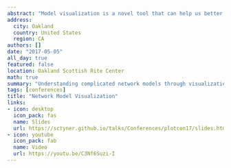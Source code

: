```yaml
---
abstract: "Model visualization is a novel tool that can help us better understand advanced statistical analyses. In this talk, I'll apply the principles of model-vis to social networks and their models. Some questions I propose to answer are, What exactly is the 'data space' of a social network and how can we view models for social networks in that data space? How can we explore multiple network models in a collection simultaneously? And, what visualizations are available to us to better understand the algorithms used to fit these often incredibly complicated models to an observed social network?"
address:
  city: Oakland
  country: United States
  region: CA
authors: []
date: "2017-05-05"
all_day: true
featured: false
location: Oakland Scottish Rite Center
math: true
summary: "Understanding complicated network models through visualization."
tags: [conferences]
title: "Network Model Visualization"
links:
- icon: desktop
  icon_pack: fas
  name: Slides
  url: https://sctyner.github.io/talks/Conferences/plotcon17/slides.html
- icon: youtube
  icon_pack: fab
  name: Video
  url: https://youtu.be/C3Nf6Suzi-I
---
```

